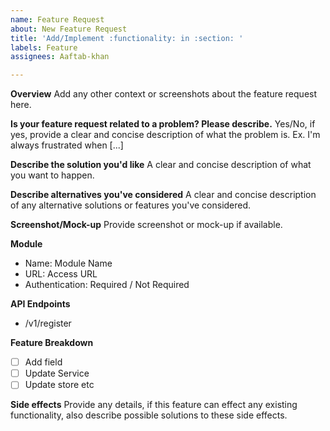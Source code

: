 ```yaml
---
name: Feature Request
about: New Feature Request
title: 'Add/Implement :functionality: in :section: '
labels: Feature
assignees: Aaftab-khan

---
```


**Overview**
Add any other context or screenshots about the feature request here.

**Is your feature request related to a problem? Please describe.**
Yes/No,  if yes, provide a clear and concise description of what the problem is. Ex. I'm always frustrated when [...]

**Describe the solution you'd like**
A clear and concise description of what you want to happen.

**Describe alternatives you've considered**
A clear and concise description of any alternative solutions or features you've considered.

**Screenshot/Mock-up**
Provide screenshot or mock-up if available.

**Module**
- Name: Module Name
- URL:  Access URL
- Authentication: Required / Not Required

**API Endpoints**
- /v1/register

**Feature Breakdown**
- [ ] Add field
- [ ] Update Service
- [ ] Update store etc

**Side effects**
Provide any details, if this feature can effect any existing functionality, also describe possible solutions to these side effects.
